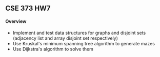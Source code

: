 ## CSE 373 HW7

#### Overview
- Implement and test data structures for graphs and disjoint sets (adjacency list and array disjoint set respectively) 
- Use Kruskal's minimum spanning tree algorithm to generate mazes
- Use Dijkstra's algorithm to solve them

